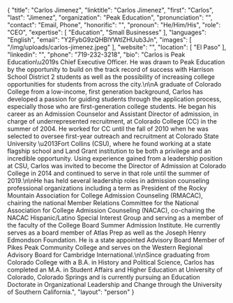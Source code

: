 {
  "title": "Carlos Jimenez",
  "linktitle": "Carlos Jimenez",
  "first": "Carlos",
  "last": "Jimenez",
  "organization": "Peak Education",
  "pronunciation": "",
  "contact": "Email, Phone",
  "honorific": "",
  "pronoun": "He/Him/His",
  "role": "CEO",
  "expertise": [
    "Education",
    "Small Businesses"
  ],
  "languages": "English",
  "email": "Y2FybG9zQHBlYWtlZHUub3Jn",
  "images": [
    "/img/uploads/carlos-jimenez.jpeg"
  ],
  "website": "",
  "location": [
    "El Paso"
  ],
  "linkedin": "",
  "phone": "719-232-3218",
  "bio": "Carlos is Peak Education\u2019s Chief Executive Officer. He was drawn to Peak Education by the opportunity to build on the track record of success with Harrison School District 2 students as well as the possibility of increasing college opportunities for students from across the city.\n\nA graduate of Colorado College from a low-income, first generation background, Carlos has developed a passion for guiding students through the application process, especially those who are  first-generation college students. He began his career as an Admission Counselor and Assistant Director of admission, in charge of underrepresented recruitment, at Colorado College (CC) in the summer of 2004. He worked for CC until the fall of 2010 when he was selected to oversee first-year outreach and recruitment at Colorado State University \u2013Fort Collins (CSU), where he found working at a state flagship school and Land Grant institution to be both a privilege and an incredible opportunity. Using experience gained from a leadership position at CSU, Carlos was invited to become the Director of Admission at Colorado College in 2014 and continued to serve in that role until the summer of 2019.\n\nHe has held several leadership roles in admission counseling professional organizations including a term as President of the Rocky Mountain Association for College Admission Counseling (RMACAC), chairing the national Member Relations Committee for the National Association for College Admission Counseling (NACAC), co-chairing the NACAC Hispanic/Latino Special Interest Group and serving as a member of the faculty of the College Board Summer Admission Institute. He currently serves as a board member of Atlas Prep as well as the Joseph Henry Edmondson Foundation. He is a state appointed Advisory Board Member of Pikes Peak Community College and serves on the Western Regional Advisory Board for Cambridge International.\n\nSince graduating from Colorado College with a B.A. in History and Political Science, Carlos has completed an M.A. in Student Affairs and Higher Education at University of Colorado, Colorado Springs and is currently pursuing an Education Doctorate in Organizational Leadership and Change through the University of Southern California.",
  "layout": "person"
}